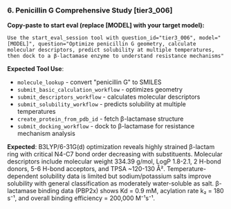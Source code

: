 ### 6. Penicillin G Comprehensive Study [tier3_006]

**Copy-paste to start eval (replace [MODEL] with your target model):**
```
Use the start_eval_session tool with question_id="tier3_006", model="[MODEL]", question="Optimize penicillin G geometry, calculate molecular descriptors, predict solubility at multiple temperatures, then dock to a β-lactamase enzyme to understand resistance mechanisms"
```

**Expected Tool Use**:
- `molecule_lookup` - convert "penicillin G" to SMILES
- `submit_basic_calculation_workflow` - optimizes geometry
- `submit_descriptors_workflow` - calculates molecular descriptors
- `submit_solubility_workflow` - predicts solubility at multiple temperatures
- `create_protein_from_pdb_id` - fetch β-lactamase structure
- `submit_docking_workflow` - dock to β-lactamase for resistance mechanism analysis

**Expected**: B3LYP/6-31G(d) optimization reveals highly strained β-lactam ring with critical N4-C7 bond order decreasing with substituents. Molecular descriptors include molecular weight 334.39 g/mol, LogP 1.8-2.1, 2 H-bond donors, 5-6 H-bond acceptors, and TPSA ~120-130 Å². Temperature-dependent solubility data is limited but sodium/potassium salts improve solubility with general classification as moderately water-soluble as salt. β-lactamase binding data (PBP2x) shows Kd = 0.9 mM, acylation rate k₂ = 180 s⁻¹, and overall binding efficiency = 200,000 M⁻¹s⁻¹.
